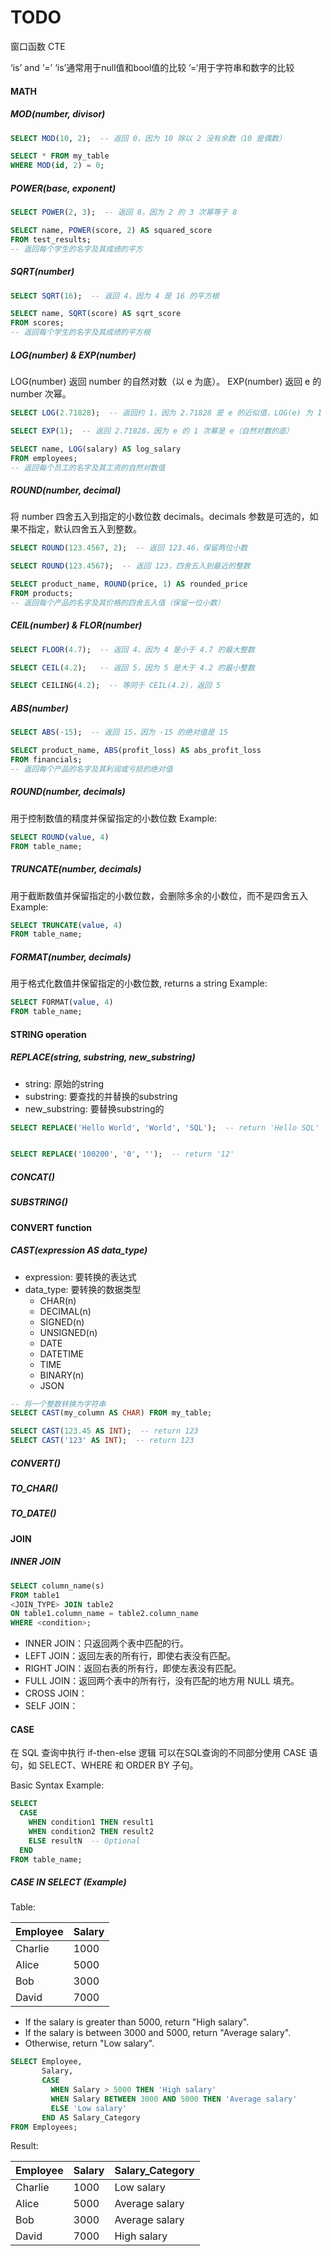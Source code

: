 # TODO
窗口函数
CTE

‘is’ and ‘=’
‘is’通常用于null值和bool值的比较
’=‘用于字符串和数字的比较

#### MATH

##### **MOD(number, divisor)**

```sql
SELECT MOD(10, 2);  -- 返回 0，因为 10 除以 2 没有余数（10 是偶数）

SELECT * FROM my_table 
WHERE MOD(id, 2) = 0;
```

##### **POWER(base, exponent)**

```sql
SELECT POWER(2, 3);  -- 返回 8，因为 2 的 3 次幂等于 8

SELECT name, POWER(score, 2) AS squared_score 
FROM test_results;
-- 返回每个学生的名字及其成绩的平方
```

##### **SQRT(number)**

```sql
SELECT SQRT(16);  -- 返回 4，因为 4 是 16 的平方根

SELECT name, SQRT(score) AS sqrt_score 
FROM scores;
-- 返回每个学生的名字及其成绩的平方根
```

##### **LOG(number) & EXP(number)**

LOG(number) 返回 number 的自然对数（以 e 为底）。
EXP(number) 返回 e 的 number 次幂。

```sql
SELECT LOG(2.71828);  -- 返回约 1，因为 2.71828 是 e 的近似值，LOG(e) 为 1

SELECT EXP(1);  -- 返回 2.71828，因为 e 的 1 次幂是 e（自然对数的底）

SELECT name, LOG(salary) AS log_salary 
FROM employees;
-- 返回每个员工的名字及其工资的自然对数值
```

##### **ROUND(number, decimal)**

将 number 四舍五入到指定的小数位数 decimals。decimals 参数是可选的，如果不指定，默认四舍五入到整数。

```sql
SELECT ROUND(123.4567, 2);  -- 返回 123.46，保留两位小数

SELECT ROUND(123.4567);  -- 返回 123，四舍五入到最近的整数

SELECT product_name, ROUND(price, 1) AS rounded_price 
FROM products;
-- 返回每个产品的名字及其价格的四舍五入值（保留一位小数）
```

##### **CEIL(number) & FLOR(number)**

```sql
SELECT FLOOR(4.7);  -- 返回 4，因为 4 是小于 4.7 的最大整数

SELECT CEIL(4.2);   -- 返回 5，因为 5 是大于 4.2 的最小整数

SELECT CEILING(4.2);  -- 等同于 CEIL(4.2)，返回 5
```

##### **ABS(number)**

```sql
SELECT ABS(-15);  -- 返回 15，因为 -15 的绝对值是 15

SELECT product_name, ABS(profit_loss) AS abs_profit_loss 
FROM financials;
-- 返回每个产品的名字及其利润或亏损的绝对值
```

##### **ROUND(number, decimals)**

用于控制数值的精度并保留指定的小数位数
Example:

```sql  
SELECT ROUND(value, 4) 
FROM table_name;
```

##### **TRUNCATE(number, decimals)**

用于截断数值并保留指定的小数位数，会删除多余的小数位，而不是四舍五入
Example:

```sql
SELECT TRUNCATE(value, 4)
FROM table_name;
```

##### **FORMAT(number, decimals)**

用于格式化数值并保留指定的小数位数, returns a string
Example:

```sql
SELECT FORMAT(value, 4)
FROM table_name;
```

#### STRING operation

##### **REPLACE(string, substring, new_substring)**

- string: 原始的string
- substring: 要查找的并替换的substring
- new_substring: 要替换substring的

```sql
SELECT REPLACE('Hello World', 'World', 'SQL');  -- return 'Hello SQL'


SELECT REPLACE('100200', '0', '');  -- return '12'
```

##### CONCAT()

##### SUBSTRING()

#### CONVERT function

##### **CAST(expression AS data_type)**

- expression: 要转换的表达式
- data_type: 要转换的数据类型
  - CHAR(n)
  - DECIMAL(n)
  - SIGNED(n)
  - UNSIGNED(n)
  - DATE
  - DATETIME
  - TIME
  - BINARY(n)
  - JSON

```sql
-- 将一个整数转换为字符串
SELECT CAST(my_column AS CHAR) FROM my_table;

SELECT CAST(123.45 AS INT);  -- return 123
SELECT CAST('123' AS INT);  -- return 123
```

##### CONVERT()

##### TO_CHAR()

##### TO_DATE()

#### JOIN

##### **INNER JOIN**

```sql
SELECT column_name(s)
FROM table1
<JOIN_TYPE> JOIN table2
ON table1.column_name = table2.column_name
WHERE <condition>;
```

- INNER JOIN：只返回两个表中匹配的行。
- LEFT JOIN：返回左表的所有行，即使右表没有匹配。
- RIGHT JOIN：返回右表的所有行，即使左表没有匹配。
- FULL JOIN：返回两个表中的所有行，没有匹配的地方用 NULL 填充。
- CROSS JOIN：
- SELF JOIN：

#### CASE

在 SQL 查询中执行 if-then-else 逻辑
可以在SQL查询的不同部分使用 CASE 语句，如 SELECT、WHERE 和 ORDER BY 子句。

Basic Syntax Example:

```sql
SELECT
  CASE
    WHEN condition1 THEN result1
    WHEN condition2 THEN result2
    ELSE resultN  -- Optional
  END
FROM table_name;
```

##### **CASE IN SELECT (Example)**

Table:

| Employee | Salary |
|----------|--------|
| Charlie  | 1000   |
| Alice    | 5000   |
| Bob      | 3000   |
| David    | 7000   |

- If the salary is greater than 5000, return "High salary".
- If the salary is between 3000 and 5000, return "Average salary".
- Otherwise, return "Low salary".

```sql
SELECT Employee,
       Salary,
       CASE
         WHEN Salary > 5000 THEN 'High salary'
         WHEN Salary BETWEEN 3000 AND 5000 THEN 'Average salary'
         ELSE 'Low salary'
       END AS Salary_Category
FROM Employees;
```

Result:

| Employee | Salary | Salary_Category |
|----------|--------|-----------------|
| Charlie  | 1000   | Low salary      |
| Alice    | 5000   | Average salary  |
| Bob      | 3000   | Average salary  |
| David    | 7000   | High salary     |
